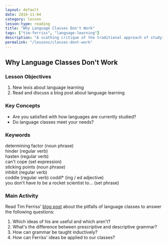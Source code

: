 ```yaml
---
layout: default
date: 2016-11-04
category: lesson
lesson-type: reading
title: "Why Language Classes Don't Work"
tags: ["tim-ferriss", "language-learning"]
description: "A scathing critique of the traditional approach of studying a language for ten years without being able to speak it"
permalink: "/lessons/classes-dont-work"
---
```

## Why Language Classes Don't Work

<p></p>

### Lesson Objectives

1. New lexis about language learning 
2. Read and discuss a blog post about language learning

### Key Concepts

- Are you satisfied with how languages are currently studied? 
- Do language classes meet your needs? 

### Keywords
determining factor (noun phrase)  
hinder (regular verb)  
hasten (regular verb)  
can't cope (set expression)   
sticking points (noun phrase)  
inhibit (regular verb)  
coddle (regular verb)
coddl* (ing / ed adjective)  
you don't have to be a rocket scientist to... (set phrase)  

### Main Activity
Read Tim Ferriss' <a href="http://fourhourworkweek.com/2008/09/22/why-language-classes-dont-work-how-to-cut-classes-and-double-your-learning-rate-plus-madrid-update/" target="_blank">blog post</a> about the pitfalls of language classes to answer the following questions:

1. Which ideas of his are useful and which aren't? 
2. What's the difference between prescriptive and descriptive grammar? 
3. How can grammar be taught inductively?  
4. How can Ferriss' ideas be applied to our classes?  
